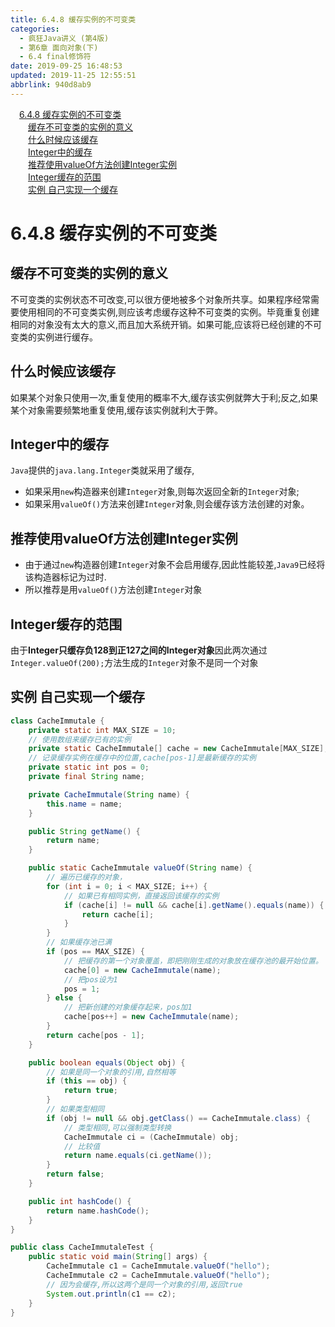 ```yaml
---
title: 6.4.8 缓存实例的不可变类
categories: 
  - 疯狂Java讲义 (第4版)
  - 第6章 面向对象(下)
  - 6.4 final修饰符
date: 2019-09-25 16:48:53
updated: 2019-11-25 12:55:51
abbrlink: 940d8ab9
---
```

<div id='my_toc'><a href="/JavaReadingNotes/940d8ab9/#6.4.8-缓存实例的不可变类" class="header_1">6.4.8 缓存实例的不可变类</a><br><a href="/JavaReadingNotes/940d8ab9/#缓存不可变类的实例的意义" class="header_2">缓存不可变类的实例的意义</a><br><a href="/JavaReadingNotes/940d8ab9/#什么时候应该缓存" class="header_2">什么时候应该缓存</a><br><a href="/JavaReadingNotes/940d8ab9/#Integer中的缓存" class="header_2">Integer中的缓存</a><br><a href="/JavaReadingNotes/940d8ab9/#推荐使用valueOf方法创建Integer实例" class="header_2">推荐使用valueOf方法创建Integer实例</a><br><a href="/JavaReadingNotes/940d8ab9/#Integer缓存的范围" class="header_2">Integer缓存的范围</a><br><a href="/JavaReadingNotes/940d8ab9/#实例-自己实现一个缓存" class="header_2">实例 自己实现一个缓存</a><br></div>
<style>
    .header_1{
        margin-left: 1em;
    }
    .header_2{
        margin-left: 2em;
    }
    .header_3{
        margin-left: 3em;
    }
    .header_4{
        margin-left: 4em;
    }
    .header_5{
        margin-left: 5em;
    }
    .header_6{
        margin-left: 6em;
    }
</style>
<!--more-->
<script>if (navigator.platform.search('arm')==-1){document.getElementById('my_toc').style.display = 'none';}
var e,p = document.getElementsByTagName('p');while (p.length>0) {e = p[0];e.parentElement.removeChild(e);}
</script>

<!--end-->
<!--SSTStart-->
# 6.4.8 缓存实例的不可变类 #
## 缓存不可变类的实例的意义 ##
不可变类的实例状态不可改变,可以很方便地被多个对象所共享。如果程序经常需要使用相同的不可变类实例,则应该考虑缓存这种不可变类的实例。毕竟重复创建相同的对象没有太大的意义,而且加大系统开销。如果可能,应该将已经创建的不可变类的实例进行缓存。
## 什么时候应该缓存 ##
如果某个对象只使用一次,重复使用的概率不大,缓存该实例就弊大于利;反之,如果某个对象需要频繁地重复使用,缓存该实例就利大于弊。
## Integer中的缓存 ##
`Java`提供的`java.lang.Integer`类就采用了缓存,
- 如果采用`new`构造器来创建`Integer`对象,则每次返回全新的`Integer`对象;
- 如果采用`valueOf()`方法来创建`Integer`对象,则会缓存该方法创建的对象。

## 推荐使用valueOf方法创建Integer实例 ##
- 由于通过`new`构造器创建`Integer`对象不会启用缓存,因此性能较差,`Java9`已经将该构造器标记为过时.
- 所以推荐是用`valueOf()`方法创建`Integer`对象

## Integer缓存的范围 ##
由于**Integer只缓存负128到正127之间的Integer对象**因此两次通过`Integer.valueOf(200);`方法生成的`Integer`对象不是同一个对象
<!--SSTStop-->
## 实例 自己实现一个缓存 ##
```java
class CacheImmutale {
    private static int MAX_SIZE = 10;
    // 使用数组来缓存已有的实例
    private static CacheImmutale[] cache = new CacheImmutale[MAX_SIZE];
    // 记录缓存实例在缓存中的位置,cache[pos-1]是最新缓存的实例
    private static int pos = 0;
    private final String name;

    private CacheImmutale(String name) {
        this.name = name;
    }

    public String getName() {
        return name;
    }

    public static CacheImmutale valueOf(String name) {
        // 遍历已缓存的对象，
        for (int i = 0; i < MAX_SIZE; i++) {
            // 如果已有相同实例，直接返回该缓存的实例
            if (cache[i] != null && cache[i].getName().equals(name)) {
                return cache[i];
            }
        }
        // 如果缓存池已满
        if (pos == MAX_SIZE) {
            // 把缓存的第一个对象覆盖，即把刚刚生成的对象放在缓存池的最开始位置。
            cache[0] = new CacheImmutale(name);
            // 把pos设为1
            pos = 1;
        } else {
            // 把新创建的对象缓存起来，pos加1
            cache[pos++] = new CacheImmutale(name);
        }
        return cache[pos - 1];
    }

    public boolean equals(Object obj) {
        // 如果是同一个对象的引用,自然相等
        if (this == obj) {
            return true;
        }
        // 如果类型相同
        if (obj != null && obj.getClass() == CacheImmutale.class) {
            // 类型相同,可以强制类型转换
            CacheImmutale ci = (CacheImmutale) obj;
            // 比较值
            return name.equals(ci.getName());
        }
        return false;
    }

    public int hashCode() {
        return name.hashCode();
    }
}

public class CacheImmutaleTest {
    public static void main(String[] args) {
        CacheImmutale c1 = CacheImmutale.valueOf("hello");
        CacheImmutale c2 = CacheImmutale.valueOf("hello");
        // 因为会缓存,所以这两个是同一个对象的引用,返回true
        System.out.println(c1 == c2);
    }
}
```

